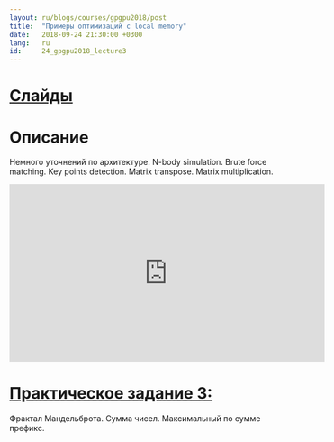 ```yaml
---
layout: ru/blogs/courses/gpgpu2018/post
title:  "Примеры оптимизаций с local memory"
date:   2018-09-24 21:30:00 +0300
lang:   ru
id:     24_gpgpu2018_lecture3
---
```


[Слайды](/static/courses/gpgpu2018/2018_09_24_video_cards_computation_2018_autumn.pdf)
=======

Описание
=======

Немного уточнений по архитектуре. N-body simulation. Brute force matching. Key points detection. Matrix transpose. Matrix multiplication.

<iframe width="560" height="315" src="https://www.youtube.com/embed/?listType=playlist&list=PLlb7e2G7aSpTgwAm0GBkvn5XA0NokovJJ&index=2" frameborder="0" allow="autoplay; encrypted-media" allowfullscreen></iframe>

[Практическое задание 3:](https://github.com/GPGPUCourse2018/Tasks/tree/task3)
=======

Фрактал Мандельброта. Сумма чисел. Максимальный по сумме префикс.
